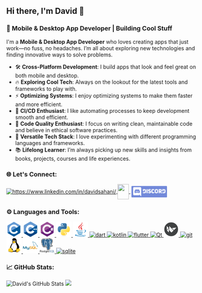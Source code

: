 ## Hi there, I'm David 👋

### 🚀 Mobile & Desktop App Developer | Building Cool Stuff

I'm a **Mobile & Desktop App Developer** who loves creating apps that just work—no fuss, no headaches. I’m all about exploring new technologies and finding innovative ways to solve problems.

- 🛠️ **Cross-Platform Development**: I build apps that look and feel great on both mobile and desktop.
- 🔥 **Exploring Cool Tech**: Always on the lookout for the latest tools and frameworks to play with.
- ⚡ **Optimizing Systems**: I enjoy optimizing systems to make them faster and more efficient.
- 🚀 **CI/CD Enthusiast**: I like automating processes to keep development smooth and efficient.
- 📝 **Code Quality Enthusiast**: I focus on writing clean, maintainable code and believe in ethical software practices.
- 🔄 **Versatile Tech Stack**: I love experimenting with different programming languages and frameworks.
- 📚 **Lifelong Learner**: I’m always picking up new skills and insights from books, projects, courses and life experiences.

### 🌐 Let's Connect:

<a href="https://linkedin.com/in/https://www.linkedin.com/in/davidsahani/" target="blank"> <img align="center" src="https://raw.githubusercontent.com/rahuldkjain/github-profile-readme-generator/master/src/images/icons/Social/linked-in-alt.svg" alt="https://www.linkedin.com/in/davidsahani/" height="30" width="40" />
</a>
<a href="https://t.me/davidsahani" target="_blank"> <img align="center" src="https://upload.wikimedia.org/wikipedia/commons/8/82/Telegram_logo.svg" width="30" height="40"/>
</a>
<a href="https://discord.gg/SbQ6TySyjQ" style="margin-left: 3px;"> <img align="center" src="./discord-icon.jpg" height="30"/>
</a>

### ⚙️ Languages and Tools:

<a href="https://www.cprogramming.com/" target="_blank" rel="noreferrer"> <img src="https://raw.githubusercontent.com/devicons/devicon/master/icons/c/c-original.svg" alt="c" width="40" height="40"/>
</a>
<a href="https://www.w3schools.com/cpp/" target="_blank" rel="noreferrer"> <img src="https://raw.githubusercontent.com/devicons/devicon/master/icons/cplusplus/cplusplus-original.svg" alt="cplusplus" width="40" height="40"/>
</a>
<a href="https://www.w3schools.com/cs/" target="_blank" rel="noreferrer"> <img src="https://raw.githubusercontent.com/devicons/devicon/master/icons/csharp/csharp-original.svg" alt="csharp" width="40" height="40"/>
</a>
<a href="https://www.python.org" target="_blank" rel="noreferrer"> <img src="https://raw.githubusercontent.com/devicons/devicon/master/icons/python/python-original.svg" alt="python" width="40" height="40"/>
</a>
<a href="https://www.java.com" target="_blank" rel="noreferrer"> <img src="https://raw.githubusercontent.com/devicons/devicon/master/icons/java/java-original.svg" alt="java" width="40" height="40"/>
</a>
<a href="https://dart.dev" target="_blank" rel="noreferrer"> <img src="https://www.vectorlogo.zone/logos/dartlang/dartlang-icon.svg" alt="dart" width="40" height="40"/>
</a>
<a href="https://kotlinlang.org" target="_blank" rel="noreferrer"> <img src="https://www.vectorlogo.zone/logos/kotlinlang/kotlinlang-icon.svg" alt="kotlin" width="40" height="40"/>
</a>
<a href="https://flutter.dev" target="_blank" rel="noreferrer"> <img src="https://www.vectorlogo.zone/logos/flutterio/flutterio-icon.svg" alt="flutter" width="40" height="40"/>
<a href="https://upload.wikimedia.org" target="_blank" rel="noreferrer"> <img src="https://upload.wikimedia.org/wikipedia/commons/8/81/Qt_logo_neon_2022.svg" alt="Qt" width="40" height="40"/>
</a>
<a href="https://raw.githubusercontent.com" target="blank"> <img src="https://raw.githubusercontent.com/kivy/kivy/master/kivy/data/logo/kivy-icon-256.png" alt="kivy" height="40" width="40" />
</a>
<a href="https://git-scm.com/" target="_blank" rel="noreferrer"> <img src="https://www.vectorlogo.zone/logos/git-scm/git-scm-icon.svg" alt="git" width="40" height="40"/>
</a>
<a href="https://www.linux.org/" target="_blank" rel="noreferrer"> <img src="https://raw.githubusercontent.com/devicons/devicon/master/icons/linux/linux-original.svg" alt="linux" width="40" height="40"/>
</a>
<a href="https://www.mysql.com/" target="_blank" rel="noreferrer"> <img src="https://raw.githubusercontent.com/devicons/devicon/master/icons/mysql/mysql-original-wordmark.svg" alt="mysql" width="40" height="40"/>
</a>
<a href="https://www.postgresql.org" target="_blank" rel="noreferrer"> <img src="https://raw.githubusercontent.com/devicons/devicon/master/icons/postgresql/postgresql-original-wordmark.svg" alt="postgresql" width="40" height="40"/>
</a>
<a href="https://www.sqlite.org/" target="_blank" rel="noreferrer"> <img src="https://www.vectorlogo.zone/logos/sqlite/sqlite-icon.svg" alt="sqlite" width="40" height="40"/>
</a>

<h3> 📈 GitHub Stats: </h3>
<p>
  <img height="180em" alt="David's GitHub Stats" src="https://github-readme-stats.vercel.app/api?username=davidsahani&count_private=true&include_all_commits=true&show_icons=true&hide_border=true&theme=radical">

  <img height="180em" src="https://github-readme-stats.vercel.app/api/top-langs/?username=davidsahani&show_icons=true&hide_border=true&layout=compact&langs_count=8&theme=radical"/>
</p>
